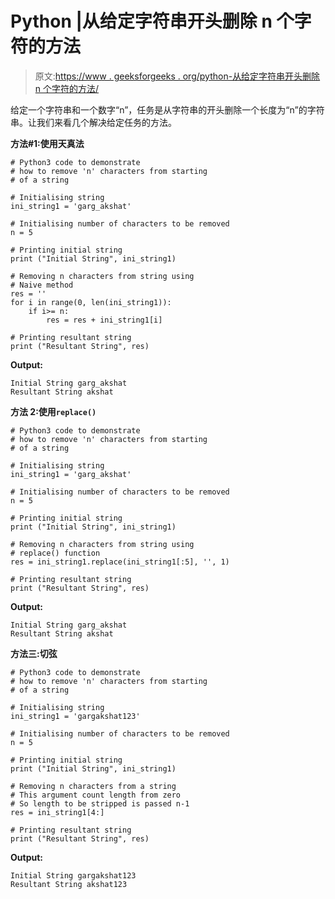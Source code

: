 # Python |从给定字符串开头删除 n 个字符的方法

> 原文:[https://www . geeksforgeeks . org/python-从给定字符串开头删除 n 个字符的方法/](https://www.geeksforgeeks.org/python-ways-to-remove-n-characters-from-start-of-given-string/)

给定一个字符串和一个数字“n”，任务是从字符串的开头删除一个长度为“n”的字符串。让我们来看几个解决给定任务的方法。

**方法#1:使用天真法**

```
# Python3 code to demonstrate 
# how to remove 'n' characters from starting
# of a string

# Initialising string
ini_string1 = 'garg_akshat'

# Initialising number of characters to be removed
n = 5

# Printing initial string
print ("Initial String", ini_string1)

# Removing n characters from string using 
# Naive method
res = ''
for i in range(0, len(ini_string1)):
    if i>= n:
        res = res + ini_string1[i]

# Printing resultant string
print ("Resultant String", res)
```

**Output:**

```
Initial String garg_akshat
Resultant String akshat

```

**方法 2:使用`replace()`**

```
# Python3 code to demonstrate 
# how to remove 'n' characters from starting
# of a string

# Initialising string
ini_string1 = 'garg_akshat'

# Initialising number of characters to be removed
n = 5

# Printing initial string
print ("Initial String", ini_string1)

# Removing n characters from string using 
# replace() function
res = ini_string1.replace(ini_string1[:5], '', 1)

# Printing resultant string
print ("Resultant String", res)
```

**Output:**

```
Initial String garg_akshat
Resultant String akshat

```

**方法三:切弦**

```
# Python3 code to demonstrate 
# how to remove 'n' characters from starting
# of a string

# Initialising string
ini_string1 = 'gargakshat123'

# Initialising number of characters to be removed
n = 5

# Printing initial string
print ("Initial String", ini_string1)

# Removing n characters from a string
# This argument count length from zero 
# So length to be stripped is passed n-1
res = ini_string1[4:]

# Printing resultant string
print ("Resultant String", res)

```

**Output:**

```
Initial String gargakshat123
Resultant String akshat123

```
